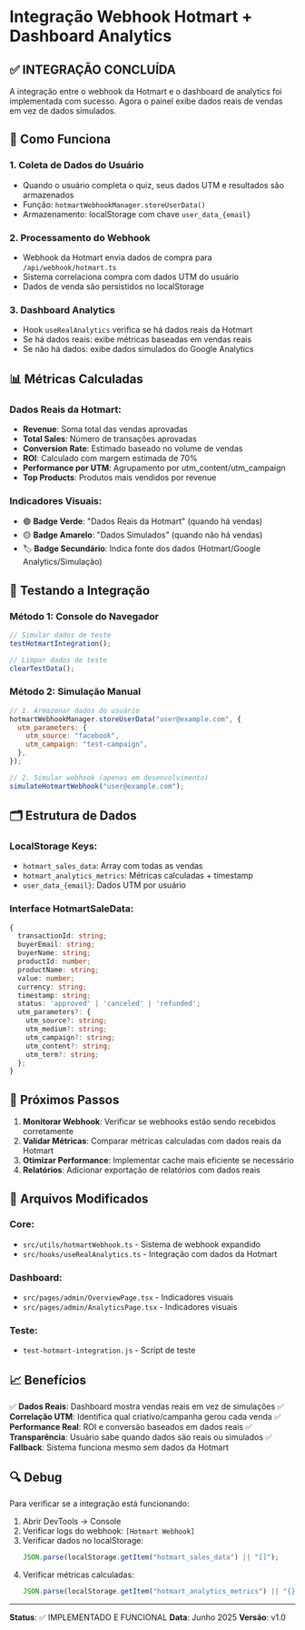 # Integração Webhook Hotmart + Dashboard Analytics

## ✅ INTEGRAÇÃO CONCLUÍDA

A integração entre o webhook da Hotmart e o dashboard de analytics foi implementada com sucesso. Agora o painel exibe dados reais de vendas em vez de dados simulados.

## 🔄 Como Funciona

### 1. Coleta de Dados do Usuário

- Quando o usuário completa o quiz, seus dados UTM e resultados são armazenados
- Função: `hotmartWebhookManager.storeUserData()`
- Armazenamento: localStorage com chave `user_data_{email}`

### 2. Processamento do Webhook

- Webhook da Hotmart envia dados de compra para `/api/webhook/hotmart.ts`
- Sistema correlaciona compra com dados UTM do usuário
- Dados de venda são persistidos no localStorage

### 3. Dashboard Analytics

- Hook `useRealAnalytics` verifica se há dados reais da Hotmart
- Se há dados reais: exibe métricas baseadas em vendas reais
- Se não há dados: exibe dados simulados do Google Analytics

## 📊 Métricas Calculadas

### Dados Reais da Hotmart:

- **Revenue**: Soma total das vendas aprovadas
- **Total Sales**: Número de transações aprovadas
- **Conversion Rate**: Estimado baseado no volume de vendas
- **ROI**: Calculado com margem estimada de 70%
- **Performance por UTM**: Agrupamento por utm_content/utm_campaign
- **Top Products**: Produtos mais vendidos por revenue

### Indicadores Visuais:

- 🟢 **Badge Verde**: "Dados Reais da Hotmart" (quando há vendas)
- 🟡 **Badge Amarelo**: "Dados Simulados" (quando não há vendas)
- 🏷️ **Badge Secundário**: Indica fonte dos dados (Hotmart/Google Analytics/Simulação)

## 🧪 Testando a Integração

### Método 1: Console do Navegador

```javascript
// Simular dados de teste
testHotmartIntegration();

// Limpar dados de teste
clearTestData();
```

### Método 2: Simulação Manual

```javascript
// 1. Armazenar dados do usuário
hotmartWebhookManager.storeUserData("user@example.com", {
  utm_parameters: {
    utm_source: "facebook",
    utm_campaign: "test-campaign",
  },
});

// 2. Simular webhook (apenas em desenvolvimento)
simulateHotmartWebhook("user@example.com");
```

## 🗂️ Estrutura de Dados

### LocalStorage Keys:

- `hotmart_sales_data`: Array com todas as vendas
- `hotmart_analytics_metrics`: Métricas calculadas + timestamp
- `user_data_{email}`: Dados UTM por usuário

### Interface HotmartSaleData:

```typescript
{
  transactionId: string;
  buyerEmail: string;
  buyerName: string;
  productId: number;
  productName: string;
  value: number;
  currency: string;
  timestamp: string;
  status: 'approved' | 'canceled' | 'refunded';
  utm_parameters?: {
    utm_source?: string;
    utm_medium?: string;
    utm_campaign?: string;
    utm_content?: string;
    utm_term?: string;
  };
}
```

## 🚀 Próximos Passos

1. **Monitorar Webhook**: Verificar se webhooks estão sendo recebidos corretamente
2. **Validar Métricas**: Comparar métricas calculadas com dados reais da Hotmart
3. **Otimizar Performance**: Implementar cache mais eficiente se necessário
4. **Relatórios**: Adicionar exportação de relatórios com dados reais

## 🔧 Arquivos Modificados

### Core:

- `src/utils/hotmartWebhook.ts` - Sistema de webhook expandido
- `src/hooks/useRealAnalytics.ts` - Integração com dados da Hotmart

### Dashboard:

- `src/pages/admin/OverviewPage.tsx` - Indicadores visuais
- `src/pages/admin/AnalyticsPage.tsx` - Indicadores visuais

### Teste:

- `test-hotmart-integration.js` - Script de teste

## 📈 Benefícios

✅ **Dados Reais**: Dashboard mostra vendas reais em vez de simulações
✅ **Correlação UTM**: Identifica qual criativo/campanha gerou cada venda
✅ **Performance Real**: ROI e conversão baseados em dados reais
✅ **Transparência**: Usuário sabe quando dados são reais ou simulados
✅ **Fallback**: Sistema funciona mesmo sem dados da Hotmart

## 🔍 Debug

Para verificar se a integração está funcionando:

1. Abrir DevTools → Console
2. Verificar logs do webhook: `[Hotmart Webhook]`
3. Verificar dados no localStorage:
   ```javascript
   JSON.parse(localStorage.getItem("hotmart_sales_data") || "[]");
   ```
4. Verificar métricas calculadas:
   ```javascript
   JSON.parse(localStorage.getItem("hotmart_analytics_metrics") || "{}");
   ```

---

**Status**: ✅ IMPLEMENTADO E FUNCIONAL
**Data**: Junho 2025
**Versão**: v1.0
